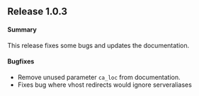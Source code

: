 ## Release 1.0.3

#### Summary
This release fixes some bugs and updates the documentation.

#### Bugfixes
- Remove unused parameter `ca_loc` from documentation.
- Fixes bug where vhost redirects would ignore serveraliases